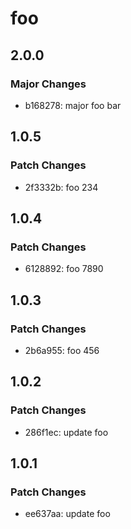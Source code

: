# foo

## 2.0.0

### Major Changes

- b168278: major foo bar

## 1.0.5

### Patch Changes

- 2f3332b: foo 234

## 1.0.4

### Patch Changes

- 6128892: foo 7890

## 1.0.3

### Patch Changes

- 2b6a955: foo 456

## 1.0.2

### Patch Changes

- 286f1ec: update foo

## 1.0.1

### Patch Changes

- ee637aa: update foo
